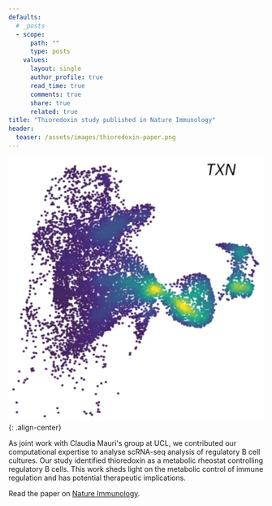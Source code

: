 ```yaml
---
defaults:
  # _posts
  - scope:
      path: ""
      type: posts
    values:
      layout: single
      author_profile: true
      read_time: true
      comments: true
      share: true
      related: true
title: "Thioredoxin study published in Nature Immunology"
header:
  teaser: /assets/images/thioredoxin-paper.png
---
```


![image-center](/assets/images/thioredoxin-paper.png){: .align-center}

As joint work with Claudia Mauri's group at UCL, we contributed our computational expertise to analyse scRNA-seq analysis of regulatory B cell cultures. Our study identified thioredoxin as a metabolic rheostat controlling regulatory B cells. This work sheds light on the metabolic control of immune regulation and has potential therapeutic implications.

Read the paper on [Nature Immunology](https://doi.org/10.1038/s41590-024-01798-w).

